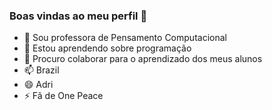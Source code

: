 ### Boas vindas ao meu perfil 💟

- 🔭 Sou professora de Pensamento Computacional
- 🌱 Estou aprendendo sobre programação
- 👯 Procuro colaborar para o aprendizado dos meus alunos
- 📫 Brazil
- 😄 Adri
- ⚡ Fã de One Peace

